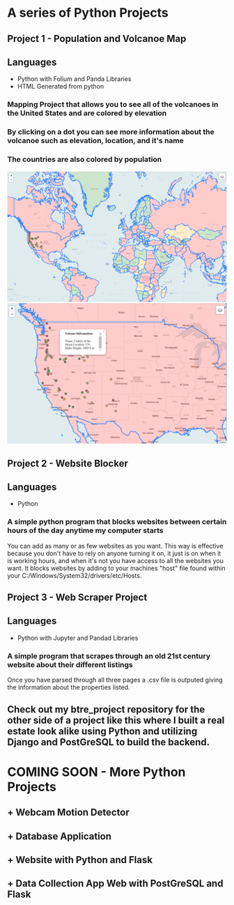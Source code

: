 # A series of Python Projects

## Project 1 - Population and Volcanoe Map
  
  ## Languages
  + Python with Folium and Panda Libraries 
  + HTML Generated from python

  ### Mapping Project that allows you to see all of the volcanoes in the United States and are colored by elevation
  ### By clicking on a dot you can see more information about the volcanoe such as elevation, location, and it's name
  ### The countries are also colored by population
  ![](PythonProjectsScreenShots/mapping_1.PNG)
  ![](PythonProjectsScreenShots/mapping_2.PNG)
  
  ## Project 2 - Website Blocker
   ## Languages
   + Python
    
   ### A simple python program that blocks websites between certain hours of the day anytime my computer starts
   You can add as many or as few websites as you want. This way is effective because you don't have to rely on anyone turning it on, it        just is on when it is working hours, and when it's not you have access to all the websites you want. It blocks websites by adding to your machines "host" file found within your C:/Windows/System32/drivers/etc/Hosts.
   
## Project 3 - Web Scraper Project
  ## Languages
  + Python with Jupyter and Pandad Libraries
  
  ### A simple program that scrapes through an old 21st century website about their different listings
  Once you have parsed through all three pages a .csv file is outputed giving the information about the properties listed.
  
  ## Check out my btre_project repository for the other side of a project like this where I built a real estate look alike using Python and utilizing Django and PostGreSQL to build the backend.
  
# COMING SOON - More Python Projects
## + Webcam Motion Detector
## + Database Application
## + Website with Python and Flask
## + Data Collection App Web with PostGreSQL and Flask
